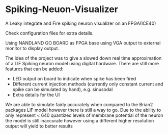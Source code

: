 # Spiking-Neuon-Visualizer
A Leaky integrate and Fire spiking neuron visualizer on an FPGA(ICE40) 

Check configuration files for extra details.

Using NANDLAND GO BOARD as FPGA base using VGA output to external monitor to display output.

The idea of the project was to give a slowed down real time approximation of a LIF Spiking neuron model using digital hardware. 
There are still more features that can be added:
* LED output on board to indicate when spike has been fired
* Different current injection methods (currently only constant current and spike can be simulated by hand), e.g. sinusodal
* Extra details for the UI

We are able to simulate fairly accurately when compared to the Brian2 packages LIF model however there is still a way to go. Due to the ability to only represent < 640 quantized
levels of membrane potential of the neuron the model is still inaccurate however using a different higher resolution output will yield to better results
